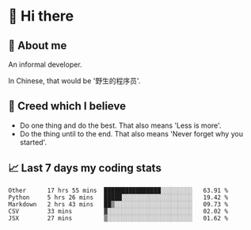 # 👋 Hi there

## :speech_balloon: About me

An informal developer.

In Chinese, that would be '野生的程序员'.

## :see_no_evil: Creed which I believe

- Do one thing and do the best. That also means 'Less is more'.
- Do the thing until to the end. That also means 'Never forget why you started'.

## :chart_with_upwards_trend: Last 7 days my coding stats

<!--START_SECTION:waka-->
```text
Other      17 hrs 55 mins  ████████████████░░░░░░░░░   63.91 % 
Python     5 hrs 26 mins   █████░░░░░░░░░░░░░░░░░░░░   19.42 % 
Markdown   2 hrs 43 mins   ██▒░░░░░░░░░░░░░░░░░░░░░░   09.73 % 
CSV        33 mins         ▓░░░░░░░░░░░░░░░░░░░░░░░░   02.02 % 
JSX        27 mins         ▒░░░░░░░░░░░░░░░░░░░░░░░░   01.62 % 
```
<!--END_SECTION:waka-->
